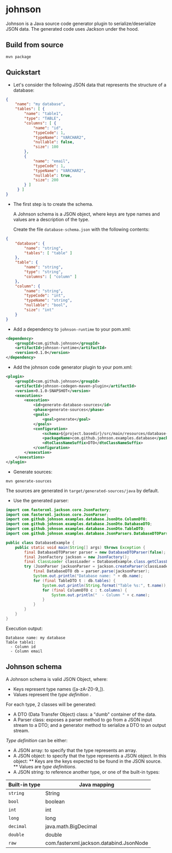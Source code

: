 # johnson
Johnson is a Java source code generator plugin to serialize/deserialize JSON data.
The generated code uses Jackson under the hood.

## Build from source
```
mvn package
```

## Quickstart
* Let's consider the following JSON data that represents the structure of a database:
```json
{
	"name": "my database",
	"tables": [ {
 		"name": "table1",
 		"type": "TABLE",
 		"columns": [ {
 			"name": "id",
 			"typeCode": 1,
 			"typeName": "VARCHAR2",
 			"nullable": false,
 			"size": 100
 		},
 		{
 			"name": "email",
 			"typeCode": 1,
 			"typeName": "VARCHAR2",
 			"nullable": true,
 			"size": 200
 		} ]
	 } ]
}
```

* The first step is to create the schema.

  A Johnson schema is a JSON object, where keys are type names and values are a description of the type.

  Create the file ```database-schema.json``` with the following contents:
```json
{
	"database": {
		"name": "string",
		"tables": [ "table" ]
	},
	"table": {
		"name": "string",
		"type": "string",
		"columns": [ "column" ]
	},
	"column": {
		"name": "string",
		"typeCode": "int",
		"typeName": "string",
		"nullable": "bool",
		"size": "int"
	}
}
```

* Add a dependency to ```johnson-runtime``` to your pom.xml:
```xml
<dependency>
    <groupId>com.github.johnson</groupId>
    <artifactId>johnson-runtime</artifactId>
    <version>0.1.0</version>
</dependency>
```

* Add the johnson code generator plugin to your pom.xml:
```xml
<plugin>
    <groupId>com.github.johnson</groupId>
    <artifactId>johnson-codegen-maven-plugin</artifactId>
    <version>0.1.0-SNAPSHOT</version>
    <executions>
        <execution>
            <id>generate-database-sources</id>
            <phase>generate-sources</phase>
            <goals>
                <goal>generate</goal>
            </goals>
            <configuration>
                <schema>${project.basedir}/src/main/resources/database-schema.json</schema>
                <packageName>com.github.johnson.examples.database</packageName>
                <dtoClassNameSuffix>DTO</dtoClassNameSuffix>
            </configuration>
        </execution>
    </executions>
</plugin>
```
* Generate sources:
```
mvn generate-sources
```

The sources are generated in ```target/generated-sources/java``` by default.

* Use the generated parser:
```java
import com.fasterxml.jackson.core.JsonFactory;
import com.fasterxml.jackson.core.JsonParser;
import com.github.johnson.examples.database.JsonDto.ColumnDTO;
import com.github.johnson.examples.database.JsonDto.DatabaseDTO;
import com.github.johnson.examples.database.JsonDto.TableDTO;
import com.github.johnson.examples.database.JsonParsers.DatabaseDTOParser;

public class DatabaseExample {
    public static void main(String[] args) throws Exception {
        final DatabaseDTOParser parser = new DatabaseDTOParser(false);
        final JsonFactory jackson = new JsonFactory();
        final ClassLoader classLoader = DatabaseExample.class.getClassLoader();
        try (JsonParser jacksonParser = jackson.createParser(classLoader.getResourceAsStream("database1.json"))) {
            final DatabaseDTO db = parser.parse(jacksonParser);
            System.out.println("Database name: " + db.name);
            for (final TableDTO t : db.tables) {
                System.out.println(String.format("Table %s:", t.name));
                for (final ColumnDTO c : t.columns) {
                    System.out.println("  - Column " + c.name);
                }
            }
        }
    }
}
```

Execution output:
```
Database name: my database
Table table1:
  - Column id
  - Column email
```

## Johnson schema
A Johnson schema is valid JSON Object, where:
* Keys represent type names ([a-zA-Z0-9_]).
* Values represent the *type definition* .

For each type, 2 classes will be generated:
* A DTO (Data Transfer Object) class: a "dumb" container of the data.
* A Parser class: exposes a parser method to go from a JSON input stream to a DTO; and a generator method to serialize a DTO to an output stream.  

*Type definition* can be either:
* A JSON array: to specify that the type represents an array.
* A JSON object: to specify that the type represents a JSON object. In this object:
** Keys are the keys expected to be found in the JSON source.
** Values are *type definitions*.
* A JSON string: to reference another type, or one of the built-in types:

| Built-in type|Java mapping    
| -------------|--------------------------------------------|
| ```string``` | String |
| ```bool```   | boolean |
| ```int```    | int |
| ```long```   | long |
| ```decimal```| java.math.BigDecimal |
| ```double``` | double |
| ```raw```    | com.fasterxml.jackson.databind.JsonNode |
